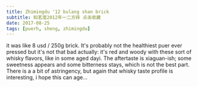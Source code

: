 ```yaml
---
title: Zhimingdu '12 bulang shan brick
subtitle: 知茗度2012年一二方砖 点击收藏
date: 2017-08-25
tags: [puerh, sheng, zhimingdu]
---
```

it was like 8 usd / 250g brick. It's probably not the healthiest puer ever pressed but it's not that bad actually: it's red and woody with these sort of whisky flavors, like in some aged dayi. The aftertaste is xiaguan-ish; some sweetness appears and some bitterness stays, which is not the best part. There is a a bit of astringency, but again that whisky taste profile is interesting, i hope this can age…